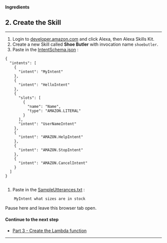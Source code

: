 #### Ingredients
## 2. Create the Skill <a id="title"></a>
<hr />


1. Login to [developer.amazon.com](https://developer.amazon.com) and click Alexa, then Alexa Skills Kit.
1. Create a new Skill called **Shoe Butler** with invocation name ```shoebutler```.
1. Paste in the [IntentSchema.json](./speechAssets/IntentSchema.json) :

```
{
  "intents": [
    {
      "intent": "MyIntent"
    },
    {
      "intent": "HelloIntent"
    },
    {
      "slots": [
        {
          "name": "Name",
          "type": "AMAZON.LITERAL"
        }
      ],
      "intent": "UserNameIntent"
    },
    {
      "intent": "AMAZON.HelpIntent"
    },
    {
      "intent": "AMAZON.StopIntent"
    },
    {
      "intent": "AMAZON.CancelIntent"
    }
  ]
}


```

1. Paste in the [SampleUtterances.txt](speechAssets/SampleUtterances.txt) :

```
    MyIntent what sizes are in stock
```

Pause here and leave this browser tab open.

#### Continue to the next step

 * [Part 3 - Create the Lambda function](./PAGE3.md#title)


<hr />
